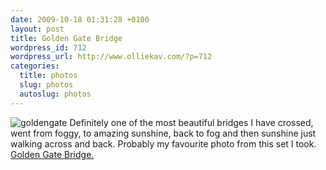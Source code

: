 ```yaml
--- 
date: 2009-10-18 01:31:28 +0100
layout: post
title: Golden Gate Bridge
wordpress_id: 712
wordpress_url: http://www.olliekav.com/?p=712
categories: 
  title: photos
  slug: photos
  autoslug: photos
---
```

![goldengate](http://www.olliekav.com/wp-content/uploads/goldengate.jpg "goldengate")
Definitely one of the most beautiful bridges I have crossed, went from foggy, to amazing sunshine, back to fog and then sunshine just walking across and back. Probably my favourite photo from this set I took. [Golden Gate Bridge.](http://www.flickr.com/photos/olliekav/sets/72157622482461373/)
